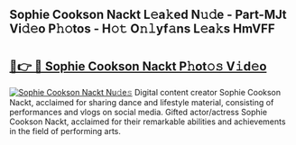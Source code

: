 ## Sophie Cookson Nackt L𝚎a𝚔ed N𝚞𝚍e - Part-MJt Vi𝚍𝚎o P𝚑𝚘tos - H𝚘𝚝 O𝚗𝚕yf𝚊ns L𝚎a𝚔s HmVFF

# <h2><a href="http://kf9fcp.oniu.top/?m=Sophie+Cookson+Nackt">🔗👉 🔴 Sophie Cookson Nackt P𝚑ot𝚘𝚜 V𝚒d𝚎o</a></h2>

[![Sophie Cookson Nackt Nu𝚍e𝚜](https://i.imgur.com/0qMVB7G.gif)](http://kf9fcp.oniu.top/?m=Sophie+Cookson+Nackt)
Digital content creator Sophie Cookson Nackt, acclaimed for sharing dance and lifestyle material, consisting of performances and vlogs on social media. Gifted actor/actress Sophie Cookson Nackt, acclaimed for their remarkable abilities and achievements in the field of performing arts.  
